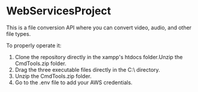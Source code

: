 # WebServicesProject

This is a file conversion API where you can convert video, audio, and other file types.

To properly operate it:

1. Clone the repository directly in the xampp's htdocs folder.Unzip the CmdTools.zip folder.
2. Drag the three executable files directly in the C:\ directory.
3. Unzip the CmdTools.zip folder.
4. Go to the .env file to add your AWS credentials.
